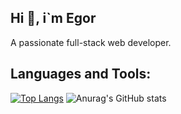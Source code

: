 <!--
**Laurenande/laurenande** is a ✨ _special_ ✨ repository because its `README.md` (this file) appears on your GitHub profile.

Here are some ideas to get you started:

- 🔭 I’m currently working on ...
- 🌱 I’m currently learning ...
- 👯 I’m looking to collaborate on ...
- 🤔 I’m looking for help with ...
- 💬 Ask me about ...
- 📫 How to reach me: ...
- 😄 Pronouns: ...
- ⚡ Fun fact: ...
-->
## Hi 👋, i`m Egor

A passionate full-stack web developer.

## Languages and Tools:

[![Top Langs](https://github-readme-stats.vercel.app/api/top-langs/?username=laurenande)](https://github.com/laurenande/github-readme-stats)
![Anurag's GitHub stats](https://github-readme-stats.vercel.app/api?username=laurenande&show_icons=true&theme=transparent)
